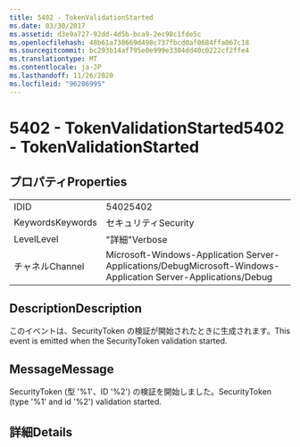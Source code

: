 ```yaml
---
title: 5402 - TokenValidationStarted
ms.date: 03/30/2017
ms.assetid: d3e9a727-92dd-4d5b-bca9-2ec98c1fde5c
ms.openlocfilehash: 48b61a730669d498c737fbcd0af0684ffa067c18
ms.sourcegitcommit: bc293b14af795e0e999e3304dd40c0222cf2ffe4
ms.translationtype: MT
ms.contentlocale: ja-JP
ms.lasthandoff: 11/26/2020
ms.locfileid: "96286995"
---
```

# <a name="5402---tokenvalidationstarted"></a><span data-ttu-id="7c869-102">5402 - TokenValidationStarted</span><span class="sxs-lookup"><span data-stu-id="7c869-102">5402 - TokenValidationStarted</span></span>

## <a name="properties"></a><span data-ttu-id="7c869-103">プロパティ</span><span class="sxs-lookup"><span data-stu-id="7c869-103">Properties</span></span>  
  
|||  
|-|-|  
|<span data-ttu-id="7c869-104">ID</span><span class="sxs-lookup"><span data-stu-id="7c869-104">ID</span></span>|<span data-ttu-id="7c869-105">5402</span><span class="sxs-lookup"><span data-stu-id="7c869-105">5402</span></span>|  
|<span data-ttu-id="7c869-106">Keywords</span><span class="sxs-lookup"><span data-stu-id="7c869-106">Keywords</span></span>|<span data-ttu-id="7c869-107">セキュリティ</span><span class="sxs-lookup"><span data-stu-id="7c869-107">Security</span></span>|  
|<span data-ttu-id="7c869-108">Level</span><span class="sxs-lookup"><span data-stu-id="7c869-108">Level</span></span>|<span data-ttu-id="7c869-109">"詳細"</span><span class="sxs-lookup"><span data-stu-id="7c869-109">Verbose</span></span>|  
|<span data-ttu-id="7c869-110">チャネル</span><span class="sxs-lookup"><span data-stu-id="7c869-110">Channel</span></span>|<span data-ttu-id="7c869-111">Microsoft-Windows-Application Server-Applications/Debug</span><span class="sxs-lookup"><span data-stu-id="7c869-111">Microsoft-Windows-Application Server-Applications/Debug</span></span>|  
  
## <a name="description"></a><span data-ttu-id="7c869-112">Description</span><span class="sxs-lookup"><span data-stu-id="7c869-112">Description</span></span>  

 <span data-ttu-id="7c869-113">このイベントは、SecurityToken の検証が開始されたときに生成されます。</span><span class="sxs-lookup"><span data-stu-id="7c869-113">This event is emitted when the SecurityToken validation started.</span></span>  
  
## <a name="message"></a><span data-ttu-id="7c869-114">Message</span><span class="sxs-lookup"><span data-stu-id="7c869-114">Message</span></span>  

 <span data-ttu-id="7c869-115">SecurityToken (型 '%1'、ID '%2') の検証を開始しました。</span><span class="sxs-lookup"><span data-stu-id="7c869-115">SecurityToken (type '%1' and id '%2') validation started.</span></span>  
  
## <a name="details"></a><span data-ttu-id="7c869-116">詳細</span><span class="sxs-lookup"><span data-stu-id="7c869-116">Details</span></span>
